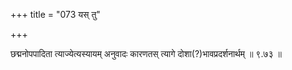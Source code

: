 +++
title = "073 यस् तु"

+++

छद्मनोपपादिता त्याज्येत्यस्यायम् अनुवादः कारणतस् त्यागे दोशा(?)भावप्रदर्शनार्थम् ॥ ९.७३ ॥